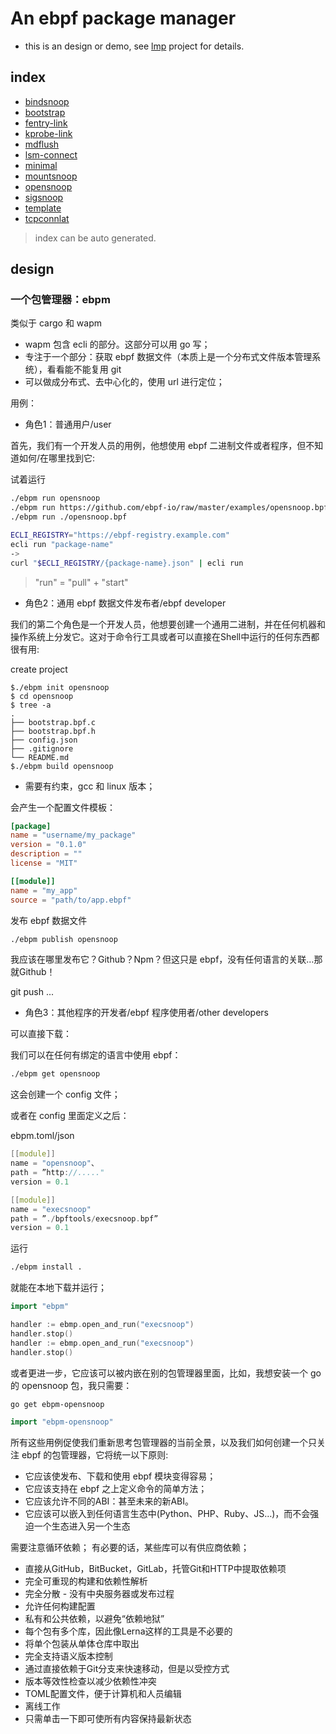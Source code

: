 # An ebpf package manager

- this is an design or demo, see [lmp](https://github.com/linuxkerneltravel/lmp) project for details.

## index

- [bindsnoop](eBPF_hub/bindsnoop)
- [bootstrap](eBPF_hub/bootstrap)
- [fentry-link](eBPF_hub/fentry-link)
- [kprobe-link](eBPF_hub/kprobe-link)
- [mdflush](eBPF_hub/mdflush)
- [lsm-connect](eBPF_hub/lsm-connect)
- [minimal](eBPF_hub/minimal)
- [mountsnoop](eBPF_hub/mountsnoop)
- [opensnoop](eBPF_hub/opensnoop)
- [sigsnoop](eBPF_hub/sigsnoop)
- [template](eBPF_hub/template)
- [tcpconnlat](eBPF_hub/tcpconnlat)

> index can be auto generated.

## design

### 一个包管理器：ebpm

类似于 cargo 和 wapm

- wapm 包含 ecli 的部分。这部分可以用 go 写；
- 专注于一个部分：获取 ebpf 数据文件（本质上是一个分布式文件版本管理系统），看看能不能复用 git
- 可以做成分布式、去中心化的，使用 url 进行定位；

用例：

- 角色1：普通用户/user

首先，我们有一个开发人员的用例，他想使用 ebpf 二进制文件或者程序，但不知道如何/在哪里找到它:

试着运行

```bash
./ebpm run opensnoop                                                     # 使用一个名字直接跑起来
./ebpm run https://github.com/ebpf-io/raw/master/examples/opensnoop.bpf  # 使用一个http API
./ebpm run ./opensnoop.bpf                                               # 使用一个本地路径
```

```bash
ECLI_REGISTRY="https://ebpf-registry.example.com"
ecli run "package-name"
->
curl "$ECLI_REGISTRY/{package-name}.json" | ecli run
```

> "run" = "pull" + "start"

- 角色2：通用 ebpf 数据文件发布者/ebpf developer

我们的第二个角色是一个开发人员，他想要创建一个通用二进制，并在任何机器和操作系统上分发它。这对于命令行工具或者可以直接在Shell中运行的任何东西都很有用:

create project

```console
$./ebpm init opensnoop
$ cd opensnoop
$ tree -a
.
├── bootstrap.bpf.c
├── bootstrap.bpf.h
├── config.json
├── .gitignore
└── README.md
$./ebpm build opensnoop
```

- 需要有约束，gcc 和 linux 版本；

会产生一个配置文件模板：

```toml
[package]
name = "username/my_package"
version = "0.1.0"
description = ""
license = "MIT"

[[module]]
name = "my_app"
source = "path/to/app.ebpf"
```

发布 ebpf 数据文件

```bash
./ebpm publish opensnoop
```

我应该在哪里发布它？Github？Npm？但这只是 ebpf，没有任何语言的关联…那就Github！

git push ...

- 角色3：其他程序的开发者/ebpf 程序使用者/other developers

可以直接下载：

我们可以在任何有绑定的语言中使用 ebpf：

```bash
./ebpm get opensnoop
```

这会创建一个 config 文件；

或者在 config 里面定义之后：

ebpm.toml/json
```c
[[module]]
name = "opensnoop"、
path = ”http://....."
version = 0.1

[[module]]
name = "execsnoop"
path = ”./bpftools/execsnoop.bpf”
version = 0.1
```

运行

```bash
./ebpm install .
```

就能在本地下载并运行；

```go
import "ebpm"

handler := ebmp.open_and_run("execsnoop")
handler.stop()
handler := ebmp.open_and_run("execsnoop")
handler.stop()
```

或者更进一步，它应该可以被内嵌在别的包管理器里面，比如，我想安装一个 go 的 opensnoop 包，我只需要：

```bash
go get ebpm-opensnoop
```

```go
import "ebpm-opensnoop"
```

所有这些用例促使我们重新思考包管理器的当前全景，以及我们如何创建一个只关注 ebpf 的包管理器，它将统一以下原则:

- 它应该使发布、下载和使用 ebpf 模块变得容易；
- 它应该支持在 ebpf 之上定义命令的简单方法；
- 它应该允许不同的ABI：甚至未来的新ABI。
- 它应该可以嵌入到任何语言生态中(Python、PHP、Ruby、JS…)，而不会强迫一个生态进入另一个生态

需要注意循环依赖；
有必要的话，某些库可以有供应商依赖；

- 直接从GitHub，BitBucket，GitLab，托管Git和HTTP中提取依赖项
- 完全可重现的构建和依赖性解析
- 完全分散 - 没有中央服务器或发布过程
- 允许任何构建配置
- 私有和公共依赖，以避免“依赖地狱”
- 每个包有多个库，因此像Lerna这样的工具是不必要的
- 将单个包装从单体仓库中取出
- 完全支持语义版本控制
- 通过直接依赖于Git分支来快速移动，但是以受控方式
- 版本等效性检查以减少依赖性冲突
- TOML配置文件，便于计算机和人员编辑
- 离线工作
- 只需单击一下即可使所有内容保持最新状态
